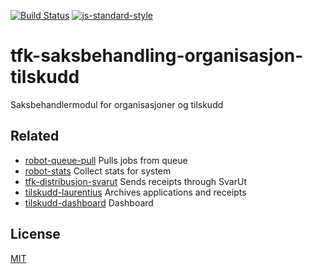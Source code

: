 [![Build Status](https://travis-ci.org/telemark/tfk-saksbehandling-organisasjon-tilskudd.svg?branch=master)](https://travis-ci.org/telemark/tfk-saksbehandling-organisasjon-tilskudd)
[![js-standard-style](https://img.shields.io/badge/code%20style-standard-brightgreen.svg?style=flat)](https://github.com/feross/standard)

# tfk-saksbehandling-organisasjon-tilskudd

Saksbehandlermodul for organisasjoner og tilskudd

## Related
- [robot-queue-pull](https://github.com/telemark/robot-queue-pull) Pulls jobs from queue
- [robot-stats](https://github.com/telemark/robot-stats) Collect stats for system
- [tfk-distribusjon-svarut](https://github.com/telemark/tfk-distribusjon-svarut) Sends receipts through SvarUt
- [tilskudd-laurentius](https://github.com/telemark/tilskudd-laurentius) Archives applications and receipts
- [tilskudd-dashboard](https://github.com/telemark/tilskudd-dashboard) Dashboard

## License

[MIT](LICENSE)
